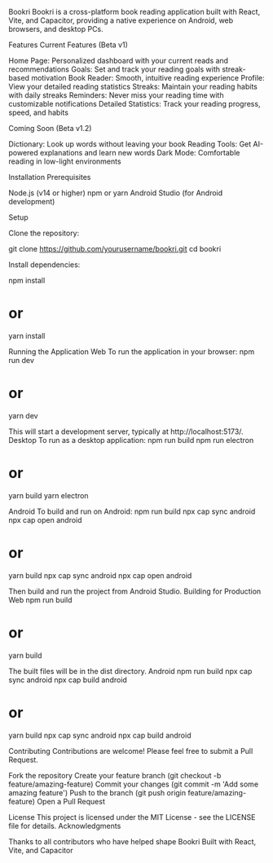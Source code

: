 Bookri
Bookri is a cross-platform book reading application built with React, Vite, and Capacitor, providing a native experience on Android, web browsers, and desktop PCs.

Features
Current Features (Beta v1)

Home Page: Personalized dashboard with your current reads and recommendations
Goals: Set and track your reading goals with streak-based motivation
Book Reader: Smooth, intuitive reading experience
Profile: View your detailed reading statistics
Streaks: Maintain your reading habits with daily streaks
Reminders: Never miss your reading time with customizable notifications
Detailed Statistics: Track your reading progress, speed, and habits

Coming Soon (Beta v1.2)

Dictionary: Look up words without leaving your book
Reading Tools: Get AI-powered explanations and learn new words
Dark Mode: Comfortable reading in low-light environments

Installation
Prerequisites

Node.js (v14 or higher)
npm or yarn
Android Studio (for Android development)

Setup

Clone the repository:

git clone https://github.com/yourusername/bookri.git
cd bookri


Install dependencies:

npm install
# or
yarn install

Running the Application
Web
To run the application in your browser:
npm run dev
# or
yarn dev

This will start a development server, typically at http://localhost:5173/.
Desktop
To run as a desktop application:
npm run build
npm run electron
# or
yarn build
yarn electron

Android
To build and run on Android:
npm run build
npx cap sync android
npx cap open android
# or
yarn build
npx cap sync android
npx cap open android

Then build and run the project from Android Studio.
Building for Production
Web
npm run build
# or
yarn build

The built files will be in the dist directory.
Android
npm run build
npx cap sync android
npx cap build android
# or
yarn build
npx cap sync android
npx cap build android

Contributing
Contributions are welcome! Please feel free to submit a Pull Request.

Fork the repository
Create your feature branch (git checkout -b feature/amazing-feature)
Commit your changes (git commit -m 'Add some amazing feature')
Push to the branch (git push origin feature/amazing-feature)
Open a Pull Request

License
This project is licensed under the MIT License - see the LICENSE file for details.
Acknowledgments

Thanks to all contributors who have helped shape Bookri
Built with React, Vite, and Capacitor

